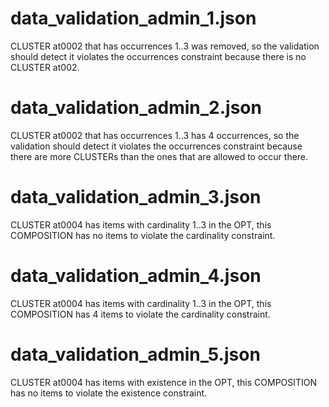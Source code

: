 # data_validation_admin_1.json

CLUSTER at0002 that has occurrences 1..3 was removed, so the validation should detect it violates the occurrences constraint because there is no CLUSTER at002.

# data_validation_admin_2.json

CLUSTER at0002 that has occurrences 1..3 has 4 occurrences, so the validation should detect it violates the occurrences constraint because there are more CLUSTERs than the ones that are allowed to occur there.

# data_validation_admin_3.json

CLUSTER at0004 has items with cardinality 1..3 in the OPT, this COMPOSITION has no items to violate the cardinality constraint.

# data_validation_admin_4.json

CLUSTER at0004 has items with cardinality 1..3 in the OPT, this COMPOSITION has 4 items to violate the cardinality constraint.

# data_validation_admin_5.json

CLUSTER at0004 has items with existence in the OPT, this COMPOSITION has no items to violate the existence constraint.